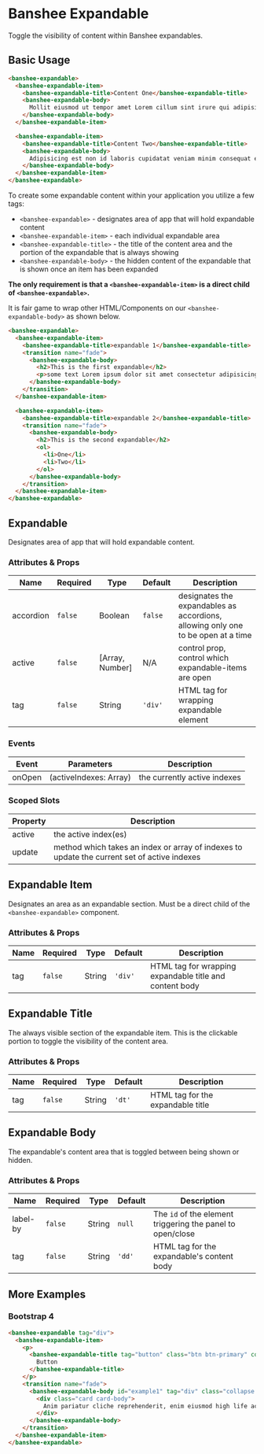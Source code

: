 # Banshee Expandable

Toggle the visibility of content within Banshee expandables.

## Basic Usage

```html
<banshee-expandable>
  <banshee-expandable-item>
    <banshee-expandable-title>Content One</banshee-expandable-title>
    <banshee-expandable-body>
      Mollit eiusmod ut tempor amet Lorem cillum sint irure qui adipisicing. Anim fugiat aute ex aliquip ut minim dolore culpa.
    </banshee-expandable-body>
  </banshee-expandable-item>

  <banshee-expandable-item>
    <banshee-expandable-title>Content Two</banshee-expandable-title>
    <banshee-expandable-body>
      Adipisicing est non id laboris cupidatat veniam minim consequat enim.
    </banshee-expandable-body>
  </banshee-expandable-item>
</banshee-expandable>
```

To create some expandable content within your application you utilize a few tags:

- `<banshee-expandable>` - designates area of app that will hold expandable content
- `<banshee-expandable-item>` - each individual expandable area
- `<banshee-expandable-title>` - the title of the content area and the portion of the expandable that is always showing
- `<banshee-expandable-body>` - the hidden content of the expandable that is shown once an item has been expanded

**The only requirement is that a `<banshee-expandable-item>` is a direct child of `<banshee-expandable>`.**

It is fair game to wrap other HTML/Components on our `<banshee-expandable-body>` as shown below.

```html
<banshee-expandable>
  <banshee-expandable-item>
    <banshee-expandable-title>expandable 1</banshee-expandable-title>
    <transition name="fade">
      <banshee-expandable-body>
        <h2>This is the first expandable</h2>
        <p>some text Lorem ipsum dolor sit amet consectetur adipisicing elit. Ab, repudiandae ratione debitis blanditiis magni voluptates ex dolor nemo, ad quo odit quibusdam dicta inventore sunt necessitatibus impedit incidunt aliquam eligendi.</p>
      </banshee-expandable-body>
    </transition>
  </banshee-expandable-item>

  <banshee-expandable-item>
    <banshee-expandable-title>expandable 2</banshee-expandable-title>
    <transition name="fade">
      <banshee-expandable-body>
        <h2>This is the second expandable</h2>
        <ol>
          <li>One</li>
          <li>Two</li>
        </ol>
      </banshee-expandable-body>
    </transition>
  </banshee-expandable-item>
</banshee-expandable>
```

## Expandable

Designates area of app that will hold expandable content.

### Attributes & Props

| Name | Required | Type | Default | Description |
| ---  | ---      | ---  | ---     | ---         |
| accordion | `false` | Boolean | `false` | designates the expandables as accordions, allowing only one to be open at a time |
| active | `false` | [Array, Number] | N/A | control prop, control which expandable-items are open |
| tag | `false` | String | `'div'` | HTML tag for wrapping expandable element |

### Events

| Event | Parameters | Description |
| ---   | ---        | ---         |
| onOpen | (activeIndexes: Array) | the currently active indexes |

### Scoped Slots

| Property | Description |
| ---      | ---         |
| active   | the active index(es) |
| update   | method which takes an index or array of indexes to update the current set of active indexes |  

## Expandable Item

Designates an area as an expandable section. Must be a direct child of the `<banshee-expandable>` component.

### Attributes & Props

| Name | Required | Type | Default | Description |
| ---  | ---      | ---  | ---     | ---         |
| tag | `false` | String | `'div'` | HTML tag for wrapping expandable title and content body |

## Expandable Title

The always visible section of the expandable item. This is the clickable portion to toggle the visibility of the content area.

### Attributes & Props

| Name | Required | Type | Default | Description |
| ---  | ---      | ---  | ---     | ---         |
| tag | `false` | String | `'dt'` | HTML tag for the expandable title |

## Expandable Body

The expandable's content area that is toggled between being shown or hidden.

### Attributes & Props

| Name | Required | Type | Default | Description |
| ---  | ---      | ---  | ---     | ---         |
| label-by | `false` | String | `null` | The `id` of the element triggering the panel to open/close |
| tag | `false` | String | `'dd'` | HTML tag for the expandable's content body |

## More Examples

### Bootstrap 4

```html
<banshee-expandable tag="div">
  <banshee-expandable-item>
    <p>
      <banshee-expandable-title tag="button" class="btn btn-primary" controls="example1">
        Button
      </banshee-expandable-title>
    </p>
    <transition name="fade">
      <banshee-expandable-body id="example1" tag="div" class="collapse show">
        <div class="card card-body">
          Anim pariatur cliche reprehenderit, enim eiusmod high life accusamus terry richardson ad squid. Nihil anim keffiyeh helvetica, craft beer labore wes anderson cred nesciunt sapiente ea proident.
        </div>
      </banshee-expandable-body>
    </transition>
  </banshee-expandable-item>
</banshee-expandable>
```